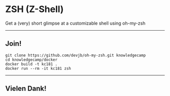 # ZSH (Z-Shell) 

Get a (very) short glimpse at a customizable shell using oh-my-zsh

---

## Join!

	git clone https://github.com/devjb/oh-my-zsh.git knowledgecamp
	cd knowledgecamp/docker
	docker build -t kc181 .
	docker run --rm -it kc181 zsh

---

## Vielen Dank!

